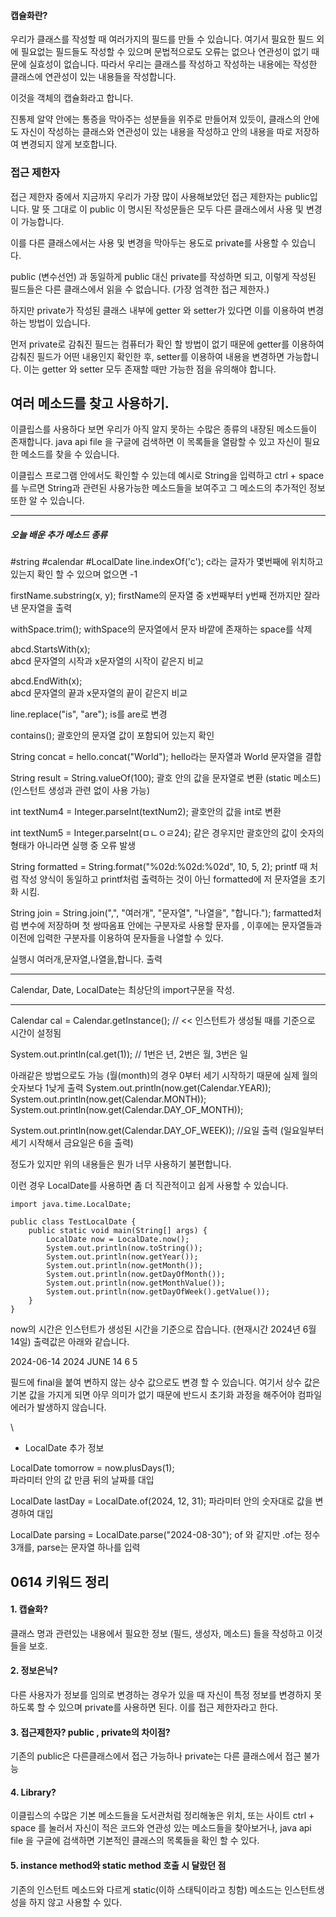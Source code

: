 

#### 캡슐화란?

우리가 클래스를 작성할 때 여러가지의 필드를 만들 수 있습니다.
여기서 필요한 필드 외에 필요없는 필드들도 작성할 수 있으며 문법적으로도 오류는 없으나 연관성이 없기 때문에 실효성이 없습니다.
따라서 우리는 클래스를 작성하고 작성하는 내용에는 작성한 클래스에 연관성이 있는 내용들을 작성합니다.

이것을 객체의 캡슐화라고 합니다.

진통제 알약 안에는 통증을 막아주는 성분들을 위주로 만들어져 있듯이,
클래스의 안에도 자신이 작성하는 클래스와 연관성이 있는 내용을 작성하고 안의 내용을 따로 저장하여 변경되지 않게 보호합니다.



### 접근 제한자

접근 제한자 중에서 지금까지 우리가 가장 많이 사용해보았던 접근 제한자는 public입니다.
말 뜻 그대로 이 public 이 명시된 작성문들은 모두 다른 클래스에서 사용 및 변경이 가능합니다.

이를 다른 클래스에서는 사용 및 변경을 막아두는 용도로 private를 사용할 수 있습니다.

public (변수선언) 과 동일하게 public 대신 private를 작성하면 되고, 이렇게 작성된 필드들은 다른 클래스에서 읽을 수 없습니다. (가장 엄격한 접근 제한자.)

하지만 private가 작성된 클래스 내부에 getter 와 setter가 있다면 이를 이용하여 변경하는 방법이 있습니다.

먼저 private로 감춰진 필드는 컴퓨터가 확인 할 방법이 없기 때문에 getter를 이용하여 감춰진 필드가 어떤 내용인지 확인한 후,
setter를 이용하여 내용을 변경하면 가능합니다.
이는 getter 와 setter 모두 존재할 때만 가능한 점을 유의해야 합니다.




## 여러 메소드를 찾고 사용하기.


이클립스를 사용하다 보면 우리가 아직 알지 못하는 수많은 종류의 내장된 메소드들이 존재합니다.
java api file 을 구글에 검색하면 이 목록들을 열람할 수 있고 자신이 필요한 메소드를 찾을 수 있습니다.

이클립스 프로그램 안에서도 확인할 수 있는데 예시로 String을 입력하고 ctrl + space를 누르면 String과 관련된 사용가능한 메소드들을 보여주고 그 메소드의 추가적인 정보 또한 알 수 있습니다.


---

##### 오늘 배운 추가 메소드 종류
#string
#calendar
#LocalDate
line.indexOf('c');
c라는 글자가 몇번째에 위치하고 있는지 확인 할 수 있으며 없으면 -1

firstName.substring(x, y);
firstName의 문자열 중 x번째부터 y번째 전까지만 잘라낸 문자열을 출력

withSpace.trim();
withSpace의 문자열에서 문자 바깥에 존재하는 space를 삭제 

abcd.StartsWith(x);  
abcd 문자열의 시작과 x문자열의 시작이 같은지 비교

abcd.EndWith(x);  
abcd 문자열의 끝과 x문자열의 끝이 같은지 비교

line.replace("is",  "are"); 
is를 are로 변경

contains(); 
괄호안의 문자열 값이 포함되어 있는지 확인

String concat = hello.concat("World"); 
hello라는 문자열과 World 문자열을 결합

String result = String.valueOf(100); 
괄호 안의 값을 문자열로 변환 (static 메소드) (인스턴트 생성과 관련 없이 사용 가능)

int textNum4 = Integer.parseInt(textNum2); 
괄호안의 값을 int로 변환

int textNum5 = Integer.parseInt(ㅁㄴㅇㄹ24); 
같은 경우지만 괄호안의 값이 숫자의 형태가 아니라면 실행 중 오류 발생

String formatted = String.format("%02d:%02d:%02d", 10, 5, 2);
printf 때 처럼 작성 양식이 동일하고 printf처럼 출력하는 것이 아닌 formatted에 저 문자열을 초기화 시킴.

String join = String.join(",", "여러개", "문자열", "나열을", "합니다.");
farmatted처럼 변수에 저장하며 첫 쌍따옴표 안에는 구분자로 사용할 문자를 , 이후에는 문자열들과 이전에 입력한 구분자를 이용하여 문자들을 나열할 수 있다.

실행시 여러개,문자열,나열을,합니다. 출력

---
Calendar, Date, LocalDate는 최상단의 import구문을 작성.

---

Calendar cal = Calendar.getInstance();  // << 인스턴트가 생성될 때를 기준으로 시간이 설정됨

System.out.println(cal.get(1));  // 1번은 년, 2번은 월, 3번은 일

아래같은 방법으로도 가능 (월(month)의 경우 0부터 세기 시작하기 때문에 실제 월의 숫자보다 1낮게 출력
System.out.println(now.get(Calendar.YEAR));
System.out.println(now.get(Calendar.MONTH));
System.out.println(now.get(Calendar.DAY_OF_MONTH));


System.out.println(now.get(Calendar.DAY_OF_WEEK)); //요일 출력 (일요일부터 세기 시작해서 금요일은 6을 출력)

정도가 있지만 위의 내용들은 뭔가 너무 사용하기 불편합니다.

이런 경우 LocalDate를 사용하면 좀 더 직관적이고 쉽게 사용할 수 있습니다.

```
import java.time.LocalDate;

public class TestLocalDate {
	public static void main(String[] args) {
		LocalDate now = LocalDate.now();
		System.out.println(now.toString());
		System.out.println(now.getYear());
		System.out.println(now.getMonth());
		System.out.println(now.getDayOfMonth());
		System.out.println(now.getMonthValue());
		System.out.println(now.getDayOfWeek().getValue());
	}
}
```

now의 시간은 인스턴트가 생성된 시간을 기준으로 잡습니다.
(현재시간 2024년 6월 14일)
출력값은 아래와 같습니다.

2024-06-14
2024
JUNE
14
6
5




필드에 final을 붙여 변하지 않는 상수 값으로도 변경 할 수 있습니다.
여기서 상수 값은 기본 값을 가지게 되면 아무 의미가 없기 때문에 반드시 초기화 과정을 해주어야 컴파일 에러가 발생하지 않습니다.

\

* LocalDate 추가 정보

LocalDate tomorrow = now.plusDays(1);       
파라미터 안의 값 만큼 뒤의 날짜를 대입

LocalDate lastDay = LocalDate.of(2024, 12, 31);	
파라미터 안의 숫자대로 값을 변경하여 대입


LocalDate parsing = LocalDate.parse("2024-08-30"); 
of 와 같지만 .of는 정수3개를, parse는 문자열 하나를 입력







## 0614 키워드 정리

#### 1. 캡슐화?

클래스 명과 관련있는 내용에서 필요한 정보 (필드, 생성자, 메소드) 들을 작성하고 이것들을 보호.
#### 2. 정보은닉?

다른 사용자가 정보를 임의로 변경하는 경우가 있을 때 자신이 특정 정보를 변경하지 못하도록 할 수 있으며 private를 사용하면 된다.
이를 접근 제한자라고 한다.

#### 3. 접근제한자? public , private의 차이점?

기존의 public은 다른클래스에서 접근 가능하나 private는 다른 클래스에서 접근 불가능
#### 4. Library?

이클립스의 수많은 기본 메소드들을 도서관처럼 정리해놓은 위치, 또는 사이트
ctrl + space 를 눌러서 자신이 적은 코드와 연관성 있는 메소드들을 찾아보거나,
java api file 을 구글에 검색하면 기본적인 클래스의 목록들을 확인 할 수 있다.
#### 5. instance method와 static method 호출 시 달랐던 점

기존의 인스턴트 메소드와 다르게 static(이하 스태틱이라고 칭함) 메소드는 인스턴트생성을 하지 않고 사용할 수 있다.